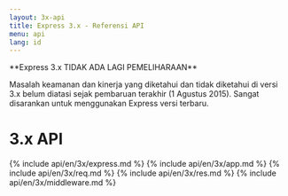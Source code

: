 ```yaml
---
layout: 3x-api
title: Express 3.x - Referensi API
menu: api
lang: id
---
```

<div id="api-doc" markdown="1">

  <div class="doc-box doc-warn" markdown="1">
  **Express 3.x TIDAK ADA LAGI PEMELIHARAAN**

  Masalah keamanan dan kinerja yang diketahui dan tidak diketahui di versi 3.x belum diatasi sejak pembaruan terakhir (1 Agustus 2015). Sangat disarankan untuk menggunakan Express versi terbaru.
  </div>

  <h1>3.x API</h1>

  {% include api/en/3x/express.md %}
  {% include api/en/3x/app.md %}
  {% include api/en/3x/req.md %}
  {% include api/en/3x/res.md %}
  {% include api/en/3x/middleware.md %}

</div>
